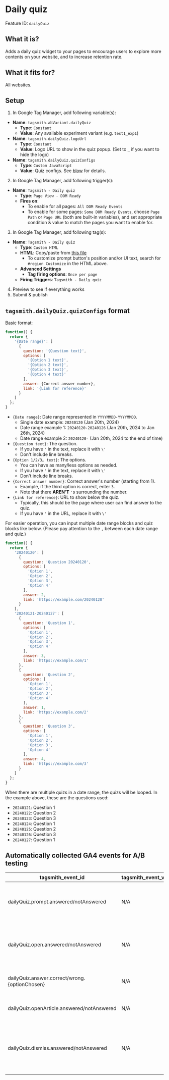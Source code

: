 # Daily quiz

Feature ID: `dailyQuiz`

## What it is?

Adds a daily quiz widget to your pages to encourage users to explore more contents on your website, and to increase retention rate.

## What it fits for?

All websites.

## Setup

1. In Google Tag Manager, add following variable(s):

- **Name**: `tagsmith.abVariant.dailyQuiz`
  - **Type**: `Constant`
  - **Value**: Any available experiment variant (e.g. `test1_exp1`)
- **Name**: `tagsmith.dailyQuiz.logoUrl`
  - **Type**: `Constant`
  - **Value**: Logo URL to show in the quiz popup. (Set to `_` if you want to hide the logo)
- **Name**: `tagsmith.dailyQuiz.quizConfigs`
  - **Type**: `Custom JavaScript`
  - **Value**: Quiz configs. See [blow](#tagsmithdailyquizquizconfigs-format) for details.

2. In Google Tag Manager, add following trigger(s):

- **Name**: `Tagsmith - Daily quiz`
  - **Type**: `Page View - DOM Ready`
  - **Fires on**:
    - To enable for all pages: `All DOM Ready Events`
    - To enable for some pages: `Some DOM Ready Events`, choose `Page Path` or `Page URL` (both are built-in variables), and set appropriate condition & value to match the pages you want to enable for.

3. In Google Tag Manager, add following tag(s):

- **Name**: `Tagsmith - Daily quiz`
  - **Type**: `Custom HTML`
  - **HTML**: Copy/paste from [this file](https://raw.githubusercontent.com/google-marketing-solutions/tagsmith/main/dist/tags/features/daily-quiz.html)
    - To customize prompt button's position and/or UI text, search for `#region Customize` in the HTML above.
  - **Advanced Settings**
    - **Tag firing options**: `Once per page`
  - **Firing Triggers**: `Tagsmith - Daily quiz`

4. Preview to see if everything works
5. Submit & publish

## `tagsmith.dailyQuiz.quizConfigs` format

Basic format:
```js
function() {
  return {
    '{Date range}': [
      {
        question: '{Question text}',
        options: [
          '{Option 1 text}',
          '{Option 2 text}',
          '{Option 3 text}',
          '{Option 4 text}'
        ],
        answer: {Correct answer number},
        link: '{Link for reference}'
      }
    ]
  };
}
```

- `{Date range}`: Date range represented in `YYYYMMDD-YYYYMMDD`.
  - Single date example: `20240120` (Jan 20th, 2024)
  - Date range example 1: `20240120-20240126` (Jan 20th, 2024 to Jan 26th, 2024)
  - Date range example 2: `20240120-` (Jan 20th, 2024 to the end of time)
- `{Question text}`: The question.
  - If you have `'` in the text, replace it with `\'`
  - Don't include line breaks.
- `{Option 1/2/3… text}`: The options.
  - You can have as many/less options as needed.
  - If you have `'` in the text, replace it with `\'`
  - Don't include line breaks.
- `{Correct answer number}`: Correct answer's number (starting from 1).
  - Example, if the third option is correct, enter `3`.
  - Note that there **AREN'T** `'`s surrounding the number.
- `{Link for reference}`: URL to show below the quiz.
  - Typically, this should be the page where user can find answer to the quiz.
  - If you have `'` in the URL, replace it with `\'`

For easier operation, you can input multiple date range blocks and quiz blocks like below. (Please pay attention to the `,` between each date range and quiz.)
```js
function() {
  return {
    '20240120': [
      {
        question: 'Question 20240120',
        options: [
          'Option 1',
          'Option 2',
          'Option 3',
          'Option 4'
        ],
        answer: 2,
        link: 'https://example.com/20240120'
      }
    ],
    '20240121-20240127': [
      {
        question: 'Question 1',
        options: [
          'Option 1',
          'Option 2',
          'Option 3',
          'Option 4'
        ],
        answer: 3,
        link: 'https://example.com/1'
      },
      {
        question: 'Question 2',
        options: [
          'Option 1',
          'Option 2',
          'Option 3',
          'Option 4'
        ],
        answer: 1,
        link: 'https://example.com/2'
      },
      {
        question: 'Question 3',
        options: [
          'Option 1',
          'Option 2',
          'Option 3',
          'Option 4'
        ],
        answer: 4,
        link: 'https://example.com/3'
      }
    ]
  };
}
```
When there are multiple quizs in a date range, the quizs will be looped. In the example above, these are the questions used:
- `20240121`: Question 1
- `20240122`: Question 2
- `20240123`: Question 3
- `20240124`: Question 1
- `20240125`: Question 2
- `20240126`: Question 3
- `20240127`: Question 1

## Automatically collected GA4 events for A/B testing

| tagsmith_event_id | tagsmith_event_value | Description |
| ----------------- | -------------------- | ----------- |
| dailyQuiz.prompt.answered/notAnswered | N/A | Recorded when daily quiz prompt button is shown. |
| dailyQuiz.open.answered/notAnswered | N/A | Recorded when user clicks the prompt button and popup opened. |
| dailyQuiz.answer.correct/wrong.{optionChosen} | N/A | Recorded when user clicks an option. |
| dailyQuiz.openArticle.answered/notAnswered | N/A | Recorded when user clicks the article link. |
| dailyQuiz.dismiss.answered/notAnswered | N/A | Recorded when user clicks the "X" icon on prompt button and dismissed the quiz. |


